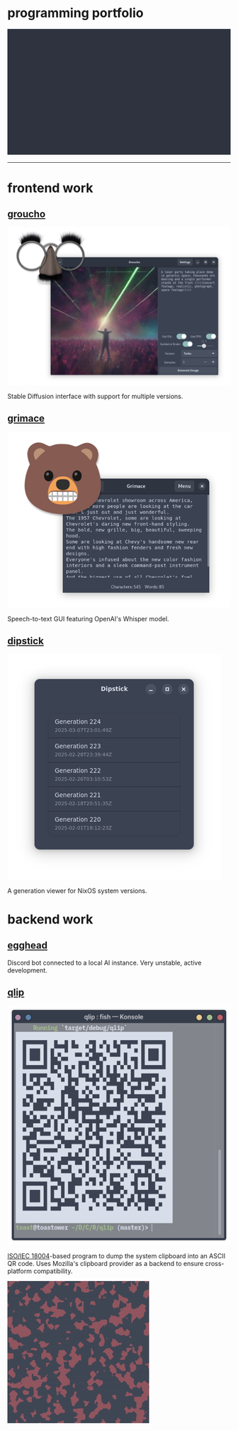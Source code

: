 # programming portfolio
![Shader designed in Blender](resources/lineart.gif)

---

# frontend work

## [groucho](https://github.com/toasterrepairman/groucho)
![grimace](resources/Groucho.png)

Stable Diffusion interface with support for multiple versions.

## [grimace](https://github.com/toasterrepairman/grimace)
![grimace](resources/Grimace.png)

Speech-to-text GUI featuring OpenAI's Whisper model.

## [dipstick](https://github.com/toasterrepairman/dipstick)
![dipstick](resources/dipstick.png)

A generation viewer for NixOS system versions.

# backend work

## [egghead](https://github.com/toasterrepairman/egghead)

Discord bot connected to a local AI instance. Very unstable, active development.

## [qlip](https://github.com/toasterrepairman/qlip)
![qlip](resources/qlip.png)

[ISO/IEC 18004](https://www.iso.org/standard/62021.html)-based program to dump the system clipboard into an ASCII QR code. Uses Mozilla's clipboard provider as a backend to ensure cross-platform compatibility.

![Shader designed in Blender](resources/noise.gif)
